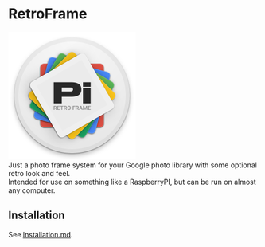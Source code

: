 # RetroFrame
<img src="https://github.com/SR3u/RetroFrame/blob/master/src/main/resources/org/sr3u/retroframe/client/icon.png" width="256" height="256" /><br/>
Just a photo frame system for your Google photo library with some optional retro look and feel.<br>
Intended for use on something like a RaspberryPI, but can be run on almost any computer.

## Installation
See [Installation.md](https://github.com/SR3u/gphotorepo/blob/master/documentation/Installation.md).
